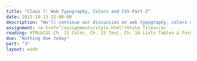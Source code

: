 ```yaml
---
title: "Class 7: Web Typography, Colors and CSS Part 2"
date: 2015-10-13 12:00:00
description: "We'll continue our discussion on web typography, colors and styles.  We'll also do a hands-on CSS exercise in class using CodePen."
assignment: <a href="/assignments/style.html">Style Tiles</a>
reading: HTML&CSS Ch. 11 Color, Ch. 12 Text, Ch. 14 Lists Tables & Forms and <a href="http://seesparkbox.com/foundry/our_new_responsive_design_deliverable_the_style_prototype">Our New Responsive Design Deliverable - The Style Prototype</a>
due: "Nothing due today"
part: "3"
layout: wide
---
```


